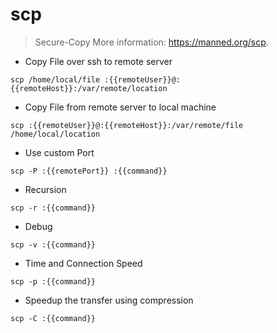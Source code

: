 # scp

> Secure-Copy
> More information: <https://manned.org/scp>.

- Copy File over ssh to remote server

`scp /home/local/file :{{remoteUser}}@:{{remoteHost}}:/var/remote/location`

- Copy File from remote server to local machine

`scp :{{remoteUser}}@:{{remoteHost}}:/var/remote/file /home/local/location`

- Use custom Port

`scp -P :{{remotePort}} :{{command}}`

- Recursion

`scp -r :{{command}}`

- Debug

`scp -v :{{command}}`

- Time and Connection Speed

`scp -p :{{command}}`

- Speedup the transfer using compression

`scp -C :{{command}}`
